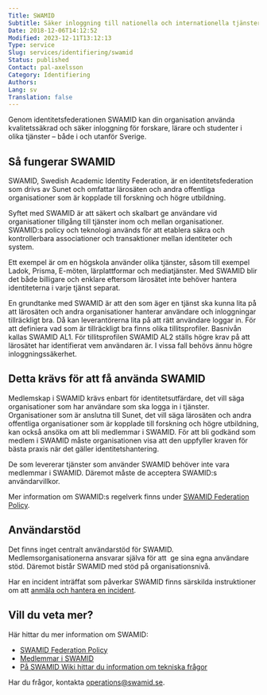 ```yaml
---
Title: SWAMID
Subtitle: Säker inloggning till nationella och internationella tjänster för forskare, lärare och studenter
Date: 2018-12-06T14:12:52
Modified: 2023-12-11T13:12:13
Type: service
Slug: services/identifiering/swamid
Status: published
Contact: pal-axelsson
Category: Identifiering
Authors: 
Lang: sv
Translation: false
---
```


Genom identitetsfederationen SWAMID kan din organisation använda kvalitetssäkrad och säker inloggning för forskare, lärare och studenter i olika tjänster – både i och utanför Sverige.

## Så fungerar SWAMID

SWAMID, Swedish Academic Identity Federation, är en identitetsfederation som drivs av Sunet och omfattar lärosäten och andra offentliga organisationer som är kopplade till forskning och högre utbildning.

Syftet med SWAMID är att säkert och skalbart ge användare vid organisationer tillgång till tjänster inom och mellan organisationer. SWAMID:s policy och teknologi används för att etablera säkra och kontrollerbara associationer och transaktioner mellan identiteter och system.

Ett exempel är om en högskola använder olika tjänster, såsom till exempel Ladok, Prisma, E-möten, lärplattformar och mediatjänster. Med SWAMID blir det både billigare och enklare eftersom lärosätet inte behöver hantera identiteterna i varje tjänst separat.

En grundtanke med SWAMID är att den som äger en tjänst ska kunna lita på att lärosäten och andra organisationer hanterar användare och inloggningar tillräckligt bra. Då kan leverantörerna lita på att rätt användare loggar in. För att definiera vad som är tillräckligt bra finns olika tillitsprofiler. Basnivån kallas SWAMID AL1. För tillitsprofilen SWAMID AL2 ställs högre krav på att lärosätet har identifierat vem användaren är. I vissa fall behövs ännu högre inloggningssäkerhet.

## Detta krävs för att få använda SWAMID

Medlemskap i SWAMID krävs enbart för identitetsutfärdare, det vill säga organisationer som har användare som ska logga in i tjänster. Organisationer som är anslutna till Sunet, det vill säga lärosäten och andra offentliga organisationer som är kopplade till forskning och högre utbildning, kan också ansöka om att bli medlemmar i SWAMID. För att bli godkänd som medlem i SWAMID måste organisationen visa att den uppfyller kraven för bästa praxis när det gäller identitetshantering.

De som levererar tjänster som använder SWAMID behöver inte vara medlemmar i SWAMID. Däremot måste de acceptera SWAMID:s användarvillkor.

Mer information om SWAMID:s regelverk finns under [SWAMID Federation Policy](https://wiki.sunet.se/display/SWAMID/SWAMID+Policy).

## Användarstöd

Det finns inget centralt användarstöd för SWAMID.  Medlemsorganisationerna ansvarar själva för att  ge sina egna användare stöd. Däremot bistår SWAMID med stöd på organisationsnivå.

Har en incident inträffat som påverkar SWAMID finns särskilda instruktioner om att [anmäla och hantera en incident](https://wiki.sunet.se/display/SWAMID/SWAMID+Incident+Management).

## Vill du veta mer?

Här hittar du mer information om SWAMID:

* [SWAMID Federation Policy](https://wiki.sunet.se/display/SWAMID/SWAMID+Policy)
* [Medlemmar i SWAMID](https://wiki.sunet.se/display/SWAMID/SWAMID+Members)
* [På SWAMID Wiki hittar du information om tekniska frågor](https://wiki.sunet.se/display/SWAMID)

Har du frågor, kontakta [operations@swamid.se](mailto:operations@swamid.se).

